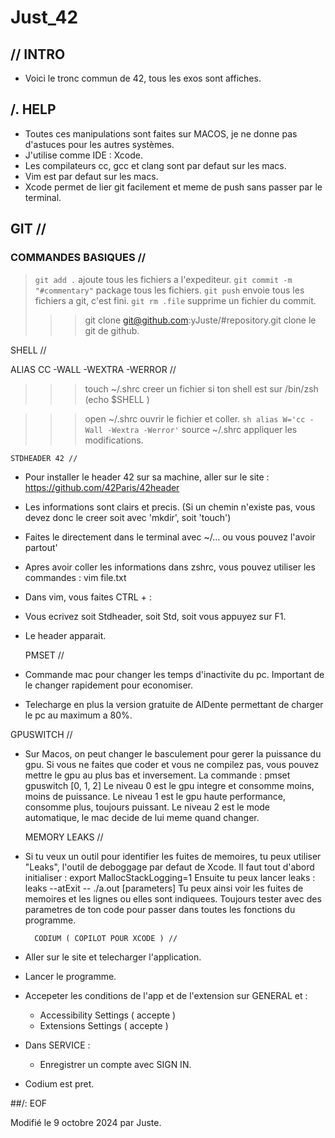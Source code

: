 # Just_42

## // INTRO

* Voici le tronc commun de 42, tous les exos sont affiches.

## /. HELP

* Toutes ces manipulations sont faites sur MACOS, je ne donne pas d'astuces pour les autres systèmes.
* J'utilise comme IDE : Xcode.
* Les compilateurs cc, gcc et clang sont par defaut sur les macs.
* Vim est par defaut sur les macs.
* Xcode permet de lier git facilement et meme de push sans passer par le terminal.



##	GIT //

###		COMMANDES BASIQUES //

> `git add .`
	ajoute tous les fichiers a l'expediteur.
> `git commit -m "#commentary"`
	package tous les fichiers.
> `git push`
	envoie tous les fichiers a git, c'est fini.
> `git rm .file`
	supprime un fichier du commit.
>>> git clone git@github.com:yJuste/#repository.git
	clone le git de github.



SHELL //

ALIAS CC -WALL -WEXTRA -WERROR //

>>> touch ~/.shrc
	creer un fichier si ton shell est sur /bin/zsh (echo $SHELL )

>>> open ~/.shrc
	ouvrir le fichier et coller.
	``` sh
	alias W='cc -Wall -Wextra -Werror'
	```
>>> source ~/.shrc
	appliquer les modifications.


	STDHEADER 42 //

* Pour installer le header 42 sur sa machine, aller sur le site :
	https://github.com/42Paris/42header
* Les informations sont clairs et precis. (Si un chemin n'existe pas, vous devez donc le creer soit avec 'mkdir', soit 'touch')
* Faites le directement dans le terminal avec ~/... ou vous pouvez l'avoir partout'
* Apres avoir coller les informations dans zshrc, vous pouvez utiliser les commandes :
	vim file.txt
* Dans vim, vous faites CTRL + :
* Vous ecrivez soit Stdheader, soit Std, soit vous appuyez sur F1.
* Le header apparait.


	PMSET //

* Commande mac pour changer les temps d'inactivite du pc. Important de le changer rapidement pour economiser.
* Telecharge en plus la version gratuite de AlDente permettant de charger le pc au maximum a 80%.


GPUSWITCH //

* Sur Macos, on peut changer le basculement pour gerer la puissance du gpu. Si vous ne faites que coder et vous ne compilez pas, vous pouvez mettre le gpu au plus bas et inversement.
La commande : pmset gpuswitch [0, 1, 2]
Le niveau 0 est le gpu integre et consomme moins, moins de puissance.
Le niveau 1 est le gpu haute performance, consomme plus, toujours puissant.
Le niveau 2 est le mode automatique, le mac decide de lui meme quand changer.

	MEMORY LEAKS //

* Si tu veux un outil pour identifier les fuites de memoires, tu peux utiliser "Leaks", l'outil de deboggage par defaut de Xcode.
Il faut tout d'abord initialiser :
	export MallocStackLogging=1
Ensuite tu peux lancer leaks :
	leaks --atExit -- ./a.out [parameters]
Tu peux ainsi voir les fuites de memoires et les lignes ou elles sont indiquees. Toujours tester avec des parametres de ton code pour passer dans toutes les fonctions du programme.

		CODIUM ( COPILOT POUR XCODE ) //


* Aller sur le site et telecharger l'application.
* Lancer le programme.
* Accepeter les conditions de l'app et de l'extension sur GENERAL et :
	- Accessibility Settings ( accepte )
	- Extensions Settings ( accepte )
* Dans SERVICE :
	- Enregistrer un compte avec SIGN IN.
* Codium est pret.

##/: EOF

Modifié le 9 octobre 2024 par Juste.
